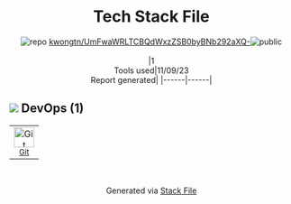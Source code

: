 <!--
--- Readme.md Snippet without images Start ---
## Tech Stack
kwongtn/UmFwaWRLTCBQdWxzZSB0byBNb292aXQ- is built on the following main stack:

Full tech stack [here](/techstack.md)
--- Readme.md Snippet without images End ---

--- Readme.md Snippet with images Start ---
## Tech Stack
kwongtn/UmFwaWRLTCBQdWxzZSB0byBNb292aXQ- is built on the following main stack:

Full tech stack [here](/techstack.md)
--- Readme.md Snippet with images End ---
-->
<div align="center">

# Tech Stack File
![](https://img.stackshare.io/repo.svg "repo") [kwongtn/UmFwaWRLTCBQdWxzZSB0byBNb292aXQ-](https://github.com/kwongtn/UmFwaWRLTCBQdWxzZSB0byBNb292aXQ-)![](https://img.stackshare.io/public_badge.svg "public")
<br/><br/>
|1<br/>Tools used|11/09/23 <br/>Report generated|
|------|------|
</div>

## <img src='https://img.stackshare.io/devops.svg'/> DevOps (1)
<table><tr>
  <td align='center'>
  <img width='36' height='36' src='https://img.stackshare.io/service/1046/git.png' alt='Git'>
  <br>
  <sub><a href="http://git-scm.com/">Git</a></sub>
  <br>
  <sub></sub>
</td>

</tr>
</table>

<br/>
<div align='center'>

Generated via [Stack File](https://github.com/apps/stack-file)
